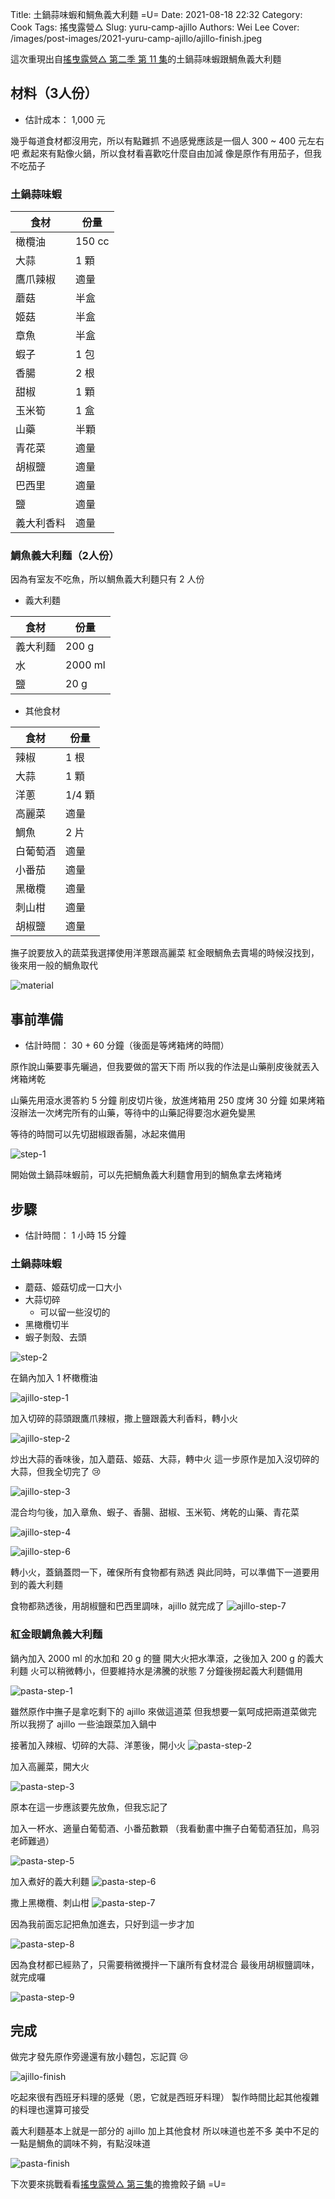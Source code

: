 Title: 土鍋蒜味蝦和鯛魚義大利麵 =U=
Date: 2021-08-18 22:32
Category: Cook
Tags: 搖曳露營△
Slug: yuru-camp-ajillo
Authors: Wei Lee
Cover: /images/post-images/2021-yuru-camp-ajillo/ajillo-finish.jpeg

這次重現出自[搖曳露營△ 第二季 第 11 集](https://ani.gamer.com.tw/animeVideo.php?sn=21752)的土鍋蒜味蝦跟鯛魚義大利麵

<!--more-->

## 材料（3人份）
* 估計成本： 1,000 元

幾乎每道食材都沒用完，所以有點難抓
不過感覺應該是一個人 300 ~ 400 元左右吧
煮起來有點像火鍋，所以食材看喜歡吃什麼自由加減
像是原作有用茄子，但我不吃茄子

### 土鍋蒜味蝦

| 食材 | 份量 |
|---|---|
| 橄欖油 | 150 cc |
| 大蒜 | 1 顆 |
| 鷹爪辣椒 | 適量 |
| 蘑菇 | 半盒 |
| 姬菇 | 半盒 |
| 章魚 | 半盒 |
| 蝦子 | 1 包 |
| 香腸 | 2 根 |
| 甜椒 | 1 顆 |
| 玉米筍 | 1 盒 |
| 山藥 | 半顆 |
| 青花菜 | 適量 |
| 胡椒鹽 | 適量 |
| 巴西里 | 適量 |
| 鹽 | 適量 |
| 義大利香料 | 適量 |

### 鯛魚義大利麵（2人份）

因為有室友不吃魚，所以鯛魚義大利麵只有 2 人份

* 義大利麵

| 食材 | 份量 |
|---|---|
| 義大利麵 | 200 g|
| 水 | 2000 ml |
| 鹽 | 20 g |

* 其他食材

| 食材 | 份量 |
|---|---|
| 辣椒 | 1 根 |
| 大蒜 | 1 顆 |
| 洋蔥 | 1/4 顆 |
| 高麗菜 | 適量 |
| 鯛魚 | 2 片 |
| 白葡萄酒 | 適量 |
| 小番茄 | 適量 |
| 黑橄欖 | 適量 |
| 刺山柑 | 適量 |
| 胡椒鹽 | 適量 |

撫子說要放入的蔬菜我選擇使用洋蔥跟高麗菜
紅金眼鯛魚去賣場的時候沒找到，後來用一般的鯛魚取代

![material]({static}/images/post-images/2021-yuru-camp-ajillo/material.jpeg)

## 事前準備
* 估計時間： 30 + 60 分鐘（後面是等烤箱烤的時間）

原作說山藥要事先曬過，但我要做的當天下雨
所以我的作法是山藥削皮後就丟入烤箱烤乾

山藥先用滾水燙答約 5 分鐘
削皮切片後，放進烤箱用 250 度烤 30 分鐘
如果烤箱沒辦法一次烤完所有的山藥，等待中的山藥記得要泡水避免變黑

等待的時間可以先切甜椒跟香腸，冰起來備用

![step-1]({static}/images/post-images/2021-yuru-camp-ajillo/step-1.jpeg)

開始做土鍋蒜味蝦前，可以先把鯛魚義大利麵會用到的鯛魚拿去烤箱烤

## 步驟
* 估計時間： 1 小時 15 分鐘

### 土鍋蒜味蝦

* 蘑菇、姬菇切成一口大小
* 大蒜切碎
    * 可以留一些沒切的
* 黑橄欖切半
* 蝦子剝殼、去頭

![step-2]({static}/images/post-images/2021-yuru-camp-ajillo/step-2.jpeg)

在鍋內加入 1 杯橄欖油

![ajillo-step-1]({static}/images/post-images/2021-yuru-camp-ajillo/ajillo-step-1.jpeg)

加入切碎的蒜頭跟鷹爪辣椒，撒上鹽跟義大利香料，轉小火

![ajillo-step-2]({static}/images/post-images/2021-yuru-camp-ajillo/ajillo-step-2.jpeg)

炒出大蒜的香味後，加入蘑菇、姬菇、大蒜，轉中火
這一步原作是加入沒切碎的大蒜，但我全切完了 😢

![ajillo-step-3]({static}/images/post-images/2021-yuru-camp-ajillo/ajillo-step-3.jpeg)

混合均勻後，加入章魚、蝦子、香腸、甜椒、玉米筍、烤乾的山藥、青花菜

![ajillo-step-4]({static}/images/post-images/2021-yuru-camp-ajillo/ajillo-step-4.jpeg)

![ajillo-step-6]({static}/images/post-images/2021-yuru-camp-ajillo/ajillo-step-6.jpeg)

轉小火，蓋鍋蓋悶一下，確保所有食物都有熟透
與此同時，可以準備下一道要用到的義大利麵

食物都熟透後，用胡椒鹽和巴西里調味，ajillo 就完成了
![ajillo-step-7]({static}/images/post-images/2021-yuru-camp-ajillo/ajillo-step-7.jpeg)

### 紅金眼鯛魚義大利麵
鍋內加入 2000 ml 的水加和 20 g 的鹽
開大火把水準滾，之後加入 200 g 的義大利麵
火可以稍微轉小，但要維持水是沸騰的狀態
7 分鐘後撈起義大利麵備用

![pasta-step-1]({static}/images/post-images/2021-yuru-camp-ajillo/pasta-step-1.jpeg)

雖然原作中撫子是拿吃剩下的 ajillo 來做這道菜
但我想要一氣呵成把兩道菜做完
所以我撈了 ajillo 一些油跟菜加入鍋中

接著加入辣椒、切碎的大蒜、洋蔥後，開小火
![pasta-step-2]({static}/images/post-images/2021-yuru-camp-ajillo/pasta-step-2.jpeg)

加入高麗菜，開大火

![pasta-step-3]({static}/images/post-images/2021-yuru-camp-ajillo/pasta-step-3.jpeg)

原本在這一步應該要先放魚，但我忘記了

加入一杯水、適量白葡萄酒、小番茄數顆
（我看動畫中撫子白葡萄酒狂加，鳥羽老師難過）

![pasta-step-5]({static}/images/post-images/2021-yuru-camp-ajillo/pasta-step-5.jpeg)

加入煮好的義大利麵
![pasta-step-6]({static}/images/post-images/2021-yuru-camp-ajillo/pasta-step-6.jpeg)

撒上黑橄欖、刺山柑
![pasta-step-7]({static}/images/post-images/2021-yuru-camp-ajillo/pasta-step-7.jpeg)

因為我前面忘記把魚加進去，只好到這一步才加

![pasta-step-8]({static}/images/post-images/2021-yuru-camp-ajillo/pasta-step-8.jpeg)

因為食材都已經熟了，只需要稍微攪拌一下讓所有食材混合
最後用胡椒鹽調味，就完成囉

![pasta-step-9]({static}/images/post-images/2021-yuru-camp-ajillo/pasta-step-9.jpeg)

## 完成

做完才發先原作旁邊還有放小麵包，忘記買 😢

![ajillo-finish]({static}/images/post-images/2021-yuru-camp-ajillo/ajillo-finish.jpeg)

吃起來很有西班牙料理的感覺（恩，它就是西班牙料理）
製作時間比起其他複雜的料理也還算可接受

義大利麵基本上就是一部分的 ajillo 加上其他食材
所以味道也差不多
美中不足的一點是鯛魚的調味不夠，有點沒味道

![pasta-finish]({static}/images/post-images/2021-yuru-camp-ajillo/pasta-finish.jpeg)

下次要來挑戰看看[搖曳露營△ 第三集](https://ani.gamer.com.tw/animeVideo.php?sn=21673)的擔擔餃子鍋 =U=
